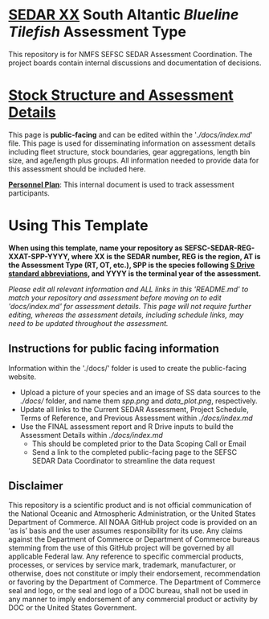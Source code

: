 # [SEDAR XX](https://sedarweb.org/) __South Altantic__ *Blueline Tilefish* Assessment Type
This repository is for NMFS SEFSC SEDAR Assessment Coordination.  The project boards contain internal discussions and documentation of decisions.  

# [Stock Structure and Assessment Details](https://sefsc.github.io/SEFSC-SEDAR-Template/) 
This page is **public-facing** and can be edited within the '*./docs/index.md*' file.  This page is used for disseminating information on assessment details including fleet structure, stock boundaries, gear aggregations, length bin size, and age/length plus groups.  All information needed to provide data for this assessment should be included here.

[**Personnel Plan**](https://docs.google.com/spreadsheets/d/1NamoaXOazPhTe7PZMEC9icOqPoapWxlHaW3HdZOazvw/edit?usp=sharing): This internal document is used to track assessment participants.

# Using This Template

**When using this template, name your repository as SEFSC-SEDAR-REG-XXAT-SPP-YYYY, where XX is the SEDAR number, REG is the region, AT is the Assessment Type (RT, OT, etc.), SPP is the species following [S Drive standard abbreviations](https://docs.google.com/spreadsheets/d/1NJAwi4K8KMUhWrjzzzdYmu9Y8AE5CCW4z5OZAKWHub8/edit#gid=0), and YYYY is the terminal year of the assessment.**

*Please edit all relevant information and ALL links in this 'README.md' to match your repository and assessment before moving on to edit 'docs/index.md' for assessment details.  This page will not require further editing, whereas the assessment details, including schedule links, may need to be updated throughout the assessment.* 

## Instructions for public facing information
Information within the './docs/' folder is used to create the public-facing website.
+ Upload a picture of your species and an image of SS data sources to the *./docs/* folder, and name them *spp.png* and *data_plot.png*, respectively.
+ Update all links to the Current SEDAR Assessment, Project Schedule, Terms of Reference, and Previous Assessment within *./docs/index.md*
+ Use the FINAL assessment report and R Drive inputs to build the Assessment Details within *./docs/index.md*
    + This should be completed prior to the Data Scoping Call or Email
    + Send a link to the completed public-facing page to the SEFSC SEDAR Data Coordinator to streamline the data request


## Disclaimer

This repository is a scientific product and is not official communication of the National Oceanic and Atmospheric Administration, or the United States Department of Commerce. All NOAA GitHub project code is provided on an ‘as is’ basis and the user assumes responsibility for its use. Any claims against the Department of Commerce or Department of Commerce bureaus stemming from the use of this GitHub project will be governed by all applicable Federal law. Any reference to specific commercial products, processes, or services by service mark, trademark, manufacturer, or otherwise, does not constitute or imply their endorsement, recommendation or favoring by the Department of Commerce. The Department of Commerce seal and logo, or the seal and logo of a DOC bureau, shall not be used in any manner to imply endorsement of any commercial product or activity by DOC or the United States Government.
